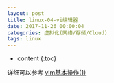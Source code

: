 ```yaml
---
layout: post
title: linux-04-vi编辑器
date: 2017-11-26 00:00:04
categories: 虚拟化(网络/存储/Cloud)
tags: linux
---
```

* content
{:toc}


详细可以参考 [vim基本操作(1)](https://utanesuke0612.github.io/2017/08/26/vim-01/)

